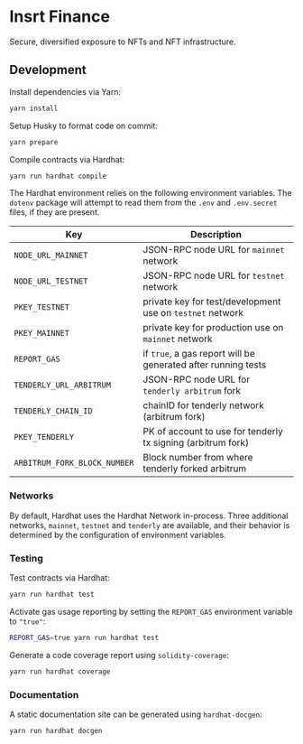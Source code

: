 # Insrt Finance

Secure, diversified exposure to NFTs and NFT infrastructure.

## Development

Install dependencies via Yarn:

```bash
yarn install
```

Setup Husky to format code on commit:

```bash
yarn prepare
```

Compile contracts via Hardhat:

```bash
yarn run hardhat compile
```

The Hardhat environment relies on the following environment variables. The `dotenv` package will attempt to read them from the `.env` and `.env.secret` files, if they are present.

| Key                          | Description                                                   |
| ---------------------------- | ------------------------------------------------------------- |
| `NODE_URL_MAINNET`           | JSON-RPC node URL for `mainnet` network                       |
| `NODE_URL_TESTNET`           | JSON-RPC node URL for `testnet` network                       |
| `PKEY_TESTNET`               | private key for test/development use on `testnet` network     |
| `PKEY_MAINNET`               | private key for production use on `mainnet` network           |
| `REPORT_GAS`                 | if `true`, a gas report will be generated after running tests |
| `TENDERLY_URL_ARBITRUM`      | JSON-RPC node URL for `tenderly arbitrum` fork                |
| `TENDERLY_CHAIN_ID`          | chainID for tenderly network (arbitrum fork)                  |
| `PKEY_TENDERLY`              | PK of account to use for tenderly tx signing (arbitrum fork)  |
| `ARBITRUM_FORK_BLOCK_NUMBER` | Block number from where tenderly forked arbitrum              |

### Networks

By default, Hardhat uses the Hardhat Network in-process. Three additional networks, `mainnet`, `testnet` and `tenderly` are available, and their behavior is determined by the configuration of environment variables.

### Testing

Test contracts via Hardhat:

```bash
yarn run hardhat test
```

Activate gas usage reporting by setting the `REPORT_GAS` environment variable to `"true"`:

```bash
REPORT_GAS=true yarn run hardhat test
```

Generate a code coverage report using `solidity-coverage`:

```bash
yarn run hardhat coverage
```

### Documentation

A static documentation site can be generated using `hardhat-docgen`:

```bash
yarn run hardhat docgen
```

